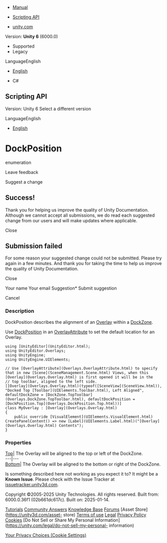 [ ]()

  * [Manual](../Manual/index.html)
  * [Scripting API](../ScriptReference/index.html)

  * [unity.com](https://unity.com/)

Version: **Unity 6** (6000.0)

  * Supported
  * Legacy

LanguageEnglish

  * [English]()

  * C#

[ ](https://docs.unity3d.com)

## Scripting API

Version: Unity 6 Select a different version

LanguageEnglish

  * [English]()

# DockPosition

enumeration

Leave feedback

Suggest a change

## Success!

Thank you for helping us improve the quality of Unity Documentation. Although
we cannot accept all submissions, we do read each suggested change from our
users and will make updates where applicable.

Close

## Submission failed

For some reason your suggested change could not be submitted. Please <a>try
again</a> in a few minutes. And thank you for taking the time to help us
improve the quality of Unity Documentation.

Close

Your name Your email Suggestion* Submit suggestion

Cancel

[ ]()

### Description

DockPosition describes the alignment of an [Overlay](Overlays.Overlay.html)
within a [DockZone](Overlays.DockZone.html).

Use [DockPosition](Overlays.DockPosition.html) in an
[OverlayAttribute](Overlays.OverlayAttribute.html) to set the default location
for an Overlay.

    
    
    using [UnityEditor](UnityEditor.html);
    using UnityEditor.Overlays;
    using UnityEngine;
    using UnityEngine.UIElements;  
      
    // Use [OverlayAttribute](Overlays.OverlayAttribute.html) to specify that in new [Scene](SceneManagement.Scene.html) Views, when this [Overlay](Overlays.Overlay.html) is first opened it will be in the
    // top toolbar, aligned to the left side.
    [[Overlay](Overlays.Overlay.html)(typeof([SceneView](SceneView.html)), "Docked Top [Toolbar](UIElements.Toolbar.html), Left Aligned", defaultDockZone = [DockZone.TopToolbar](Overlays.DockZone.TopToolbar.html), defaultDockPosition = [DockPosition.Top](Overlays.DockPosition.Top.html))]
    class MyOverlay : [Overlay](Overlays.Overlay.html)
    {
        public override [VisualElement](UIElements.VisualElement.html) CreatePanelContent() => new [Label](UIElements.Label.html)("[Overlay](Overlays.Overlay.html) Contents");
    }
    

### Properties

[Top](Overlays.DockPosition.Top.html)| The Overlay will be aligned to the top
or left of the DockZone.  
---|---  
[Bottom](Overlays.DockPosition.Bottom.html)| The Overlay will be aligned to
the bottom or right of the DockZone.  
  
Is something described here not working as you expect it to? It might be a
**Known Issue**. Please check with the Issue Tracker at
[issuetracker.unity3d.com](https://issuetracker.unity3d.com).

Copyright ©2005-2025 Unity Technologies. All rights reserved. Built from:
6000.0.36f1 (02b661dc617c). Built on: 2025-01-14.

[Tutorials](https://unity3d.com/learn) [Community
Answers](https://answers.unity3d.com) [Knowledge
Base](https://support.unity3d.com/hc/en-us)
[Forums](https://forum.unity3d.com) [Asset Store](https://unity3d.com/asset-
store) [Terms of use](https://docs.unity3d.com/Manual/TermsOfUse.html)
[Legal](https://unity.com/legal) [Privacy
Policy](https://unity.com/legal/privacy-policy)
[Cookies](https://unity.com/legal/cookie-policy) [Do Not Sell or Share My
Personal Information](https://unity.com/legal/do-not-sell-my-personal-
information)

[Your Privacy Choices (Cookie Settings)](javascript:void\(0\);)


